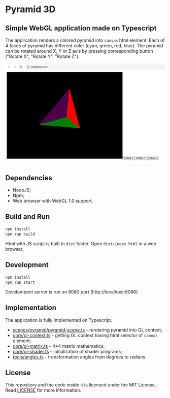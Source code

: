 # Pyramid 3D

## Simple WebGL application made on Typescript

The application renders a colored pyramid into `canvas` html element. Each of 4 faces of pyramid has different color (cyan, green, red, blue). The pyramid can be rotated around X, Y or Z axis by pressing corresponding button ("Rotate X", "Rotate Y", "Rotate Z").

![Pyramid 3D Screenshot](images/screenshot.png "Pyramid 3D Screenshot")

## Dependencies

- NodeJS;
- Npm;
- Web browser with WebGL 1.0 support.

## Build and Run

```
npm install
npm run build
```

Html with JS script is built in `dist` folder. Open `dist/index.html` in a web browser.

## Development

```
npm install
npm run start
```

Develompent server is run on 8080 port (http://localhost:8080)

## Implementation

The application is fully implemented on Typescript.

- [scenes/pyramid/pyramid-scene.ts](scenes/pyramid/pyramid-scene.ts) - rendering pyramid into GL context;
- [core/gl-context.ts](core/gl-context.ts) - getting GL context having html selector of `canvas` element;
- [core/gl-matrix.ts](core/gl-matrix.ts) - 4*4 matrix mathematics;
- [core/gl-shader.ts](core/gl-shader.ts) - initialization of shader programs;
- [tools/angles.ts](tools/angles.ts) - transformation angles from degrees to radians.

## License

This repository and the code inside it is licensed under the MIT License. Read [LICENSE](LICENSE) for more information.
